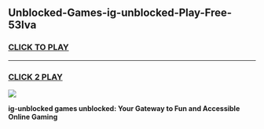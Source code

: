
## Unblocked-Games-ig-unblocked-Play-Free-53lva
<h3>
<a href="https://premium76.site?title=ig-unblocked&ref=18A1">CLICK TO PLAY</a></h3>
<hr>

<h3>
<a href="https://premium76.site?title=ig-unblocked&ref=18A1">CLICK 2 PLAY</a>
  
</h3>

<a href="https://premium76.site?title=ig-unblocked&ref=18A1"><img src="https://clearcache.store/games.png"></a>


**ig-unblocked games unblocked: Your Gateway to Fun and Accessible Online Gaming**
